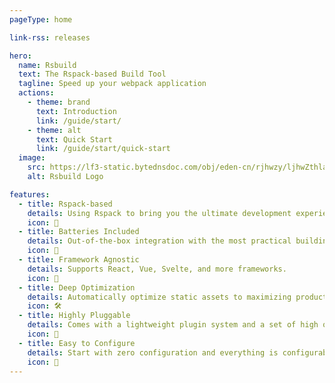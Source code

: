 ```yaml
---
pageType: home

link-rss: releases

hero:
  name: Rsbuild
  text: The Rspack-based Build Tool
  tagline: Speed up your webpack application
  actions:
    - theme: brand
      text: Introduction
      link: /guide/start/
    - theme: alt
      text: Quick Start
      link: /guide/start/quick-start
  image:
    src: https://lf3-static.bytednsdoc.com/obj/eden-cn/rjhwzy/ljhwZthlaukjlkulzlp/rsbuild/home-logo-1200.png
    alt: Rsbuild Logo

features:
  - title: Rspack-based
    details: Using Rspack to bring you the ultimate development experience.
    icon: 🚀
  - title: Batteries Included
    details: Out-of-the-box integration with the most practical building features in the ecosystem.
    icon: 🦄
  - title: Framework Agnostic
    details: Supports React, Vue, Svelte, and more frameworks.
    icon: 🎯
  - title: Deep Optimization
    details: Automatically optimize static assets to maximizing production performance.
    icon: 🛠️
  - title: Highly Pluggable
    details: Comes with a lightweight plugin system and a set of high quality plugins.
    icon: 🎨
  - title: Easy to Configure
    details: Start with zero configuration and everything is configurable.
    icon: 🍭
---
```


